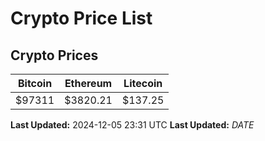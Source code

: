 # Crypto Price List

## Crypto Prices
| Bitcoin | Ethereum | Litecoin |
| ------- | -------- | -------- |
| $97311 | $3820.21 | $137.25 |
**Last Updated:** 2024-12-05 23:31 UTC
**Last Updated:** $DATE$
